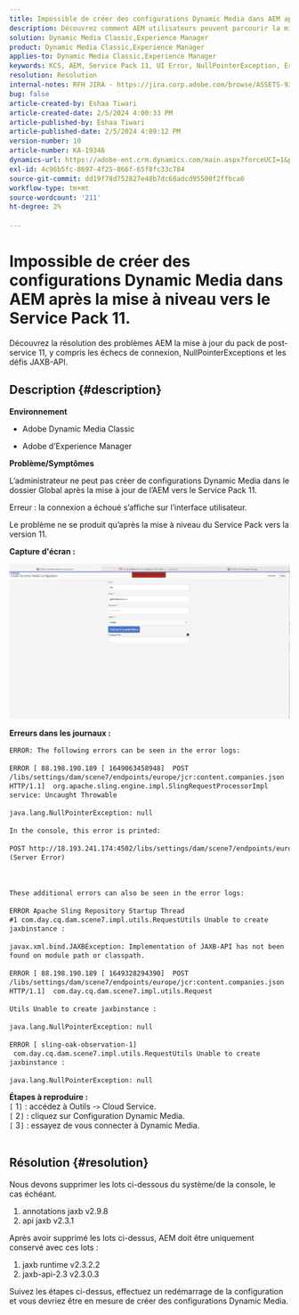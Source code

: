 ```yaml
---
title: Impossible de créer des configurations Dynamic Media dans AEM après la mise à niveau vers le Service Pack 11.
description: Découvrez comment AEM utilisateurs peuvent parcourir la mise à jour post-service pack 11 des défis.
solution: Dynamic Media Classic,Experience Manager
product: Dynamic Media Classic,Experience Manager
applies-to: Dynamic Media Classic,Experience Manager
keywords: KCS, AEM, Service Pack 11, UI Error, NullPointerException, Error Logs, JAXBException, Module Path, Cloud Service, lots, demande de POST
resolution: Resolution
internal-notes: RFH JIRA - https://jira.corp.adobe.com/browse/ASSETS-9332
bug: false
article-created-by: Eshaa Tiwari
article-created-date: 2/5/2024 4:00:33 PM
article-published-by: Eshaa Tiwari
article-published-date: 2/5/2024 4:09:12 PM
version-number: 10
article-number: KA-19346
dynamics-url: https://adobe-ent.crm.dynamics.com/main.aspx?forceUCI=1&pagetype=entityrecord&etn=knowledgearticle&id=c531d2ae-3fc4-ee11-9079-6045bd006268
exl-id: 4c96b5fc-8697-4f25-866f-65f8fc33c784
source-git-commit: dd19f78d752827e48b7dc68adcd95500f2ffbca0
workflow-type: tm+mt
source-wordcount: '211'
ht-degree: 2%

---
```


# Impossible de créer des configurations Dynamic Media dans AEM après la mise à niveau vers le Service Pack 11.


Découvrez la résolution des problèmes AEM la mise à jour du pack de post-service 11, y compris les échecs de connexion, NullPointerExceptions et les défis JAXB-API.

## Description {#description}


<b>Environnement</b>

- Adobe Dynamic Media Classic

- Adobe d’Experience Manager

<b>Problème/Symptômes</b>

L’administrateur ne peut pas créer de configurations Dynamic Media dans le dossier Global après la mise à jour de l’AEM vers le Service Pack 11.

Erreur : la connexion a échoué s’affiche sur l’interface utilisateur.

Le problème ne se produit qu’après la mise à niveau du Service Pack vers la version 11.

<b>Capture d&#39;écran :</b>

![](assets/___c631d2ae-3fc4-ee11-9079-6045bd006268___.png)

<b>Erreurs dans les journaux :</b>




```
ERROR: The following errors can be seen in the error logs:

ERROR [ 88.198.190.189 [ 1649063458948]  POST /libs/settings/dam/scene7/endpoints/europe/jcr:content.companies.json HTTP/1.1]  org.apache.sling.engine.impl.SlingRequestProcessorImpl service: Uncaught Throwable

java.lang.NullPointerException: null

In the console, this error is printed:

POST http://18.193.241.174:4502/libs/settings/dam/scene7/endpoints/europe/jcr:content.companies.json 500 (Server Error)



These additional errors can also be seen in the error logs:

ERROR Apache Sling Repository Startup Thread #1 com.day.cq.dam.scene7.impl.utils.RequestUtils Unable to create jaxbinstance :

javax.xml.bind.JAXBException: Implementation of JAXB-API has not been found on module path or classpath.

ERROR [ 88.198.190.189 [ 1649328294390]  POST /libs/settings/dam/scene7/endpoints/europe/jcr:content.companies.json HTTP/1.1]  com.day.cq.dam.scene7.impl.utils.Request

Utils Unable to create jaxbinstance :

java.lang.NullPointerException: null

ERROR [ sling-oak-observation-1]  com.day.cq.dam.scene7.impl.utils.RequestUtils Unable to create jaxbinstance :

java.lang.NullPointerException: null
```


<b>Étapes à reproduire :</b>
<br>`[` 1`]` : accédez à Outils -`>`  Cloud Service.
<br>`[` 2`]` : cliquez sur Configuration Dynamic Media.
<br>`[` 3`]` : essayez de vous connecter à Dynamic Media.  
<br> <br>



## Résolution {#resolution}


Nous devons supprimer les lots ci-dessous du système/de la console, le cas échéant.

1. annotations jaxb v2.9.8
2. api jaxb v2.3.1


Après avoir supprimé les lots ci-dessus, AEM doit être uniquement conservé avec ces lots :

1. jaxb runtime v2.3.2.2
2. jaxb-api-2.3 v2.3.0.3


Suivez les étapes ci-dessus, effectuez un redémarrage de la configuration et vous devriez être en mesure de créer des configurations Dynamic Media.

